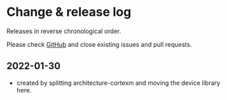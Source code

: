 # Change & release log

Releases in reverse chronological order.

Please check
[GitHub](https://github.com/micro-os-plus/device-cortexm-xpack/issues/)
and close existing issues and pull requests.

## 2022-01-30

- created by splitting architecture-cortexm and moving the
  device library here.
